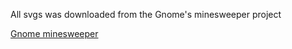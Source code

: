 All svgs was downloaded from the Gnome's minesweeper project

[Gnome minesweeper](https://gitlab.gnome.org/GNOME/gnome-mines/-/tree/master/)